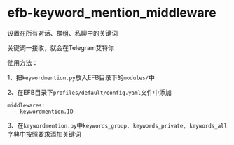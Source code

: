 # efb-keyword_mention_middleware
设置在所有对话、群组、私聊中的关键词

关键词一接收，就会在Telegram艾特你

使用方法：

1、把`keywordmention.py`放入EFB目录下的`modules/`中

2、在EFB目录下`profiles/default/config.yaml`文件中添加

```
middlewares:
  - keywordmention.ID
```

3、在`keywordmention.py`中`keywords_group, keywords_private, keywords_all`字典中按照要求添加关键词
